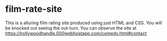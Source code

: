 # film-rate-site
This is a alluring film rating site produced using just HTML and CSS. You will be knocked out seeing  the out-turn.
You can observe the site at https://hollywoodhandle.000webhostapp.com/comedy.html#contact

